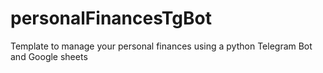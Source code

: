 # personalFinancesTgBot
Template to manage your personal finances using a python Telegram Bot and Google sheets
